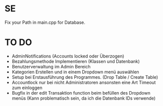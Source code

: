 # SE

Fix your Path in main.cpp for Database.

# TO DO
- AdminNotifications (Accounts locked oder Überzogen)
- Bezahlungsmethode Implementieren (Klassen und Datenbank)
- Benutzerverwaltung im Admin Bereich
- Kategorien Erstellen und in einem Dropdown menü auswählen
- Setup bei Erstausführung des Programmes. (Drop Table / Create Table)
- Accountlock nur bei nicht Administratoren ansonsten eine Art Timeout zum einloggen
- Bugfix in der edit Transaktion function beim befüllen des Dropdown menüs (Kann problematisch sein, da ich die Datenbank IDs verwende)
